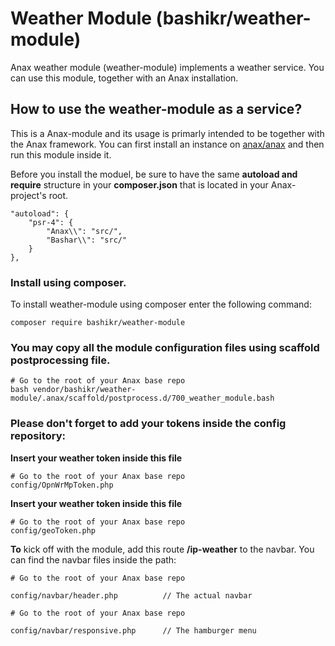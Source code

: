 Weather Module (bashikr/weather-module)
==================================

Anax weather module (weather-module) implements a weather service. You can use this module, together with an Anax installation.

How to use the weather-module as a service?
-------------------------------------------
This is a Anax-module and its usage is primarly intended to be together with the Anax framework. You can first install an instance on [anax/anax](https://github.com/canax/anax) and then run this module inside it.

Before you install the moduel, be sure to have the same **autoload and require** structure in your **composer.json** that is located in your Anax-project's root.
```
"autoload": {
    "psr-4": {
        "Anax\\": "src/",
        "Bashar\\": "src/"
    }
},
```

### Install using composer.

To install weather-module using composer enter the following command:

```
composer require bashikr/weather-module
```
### You may copy all the module configuration files using scaffold postprocessing file.

```
# Go to the root of your Anax base repo
bash vendor/bashikr/weather-module/.anax/scaffold/postprocess.d/700_weather_module.bash

```

### Please don't forget to add your tokens inside the config repository:

**Insert your weather token inside this file**

```
# Go to the root of your Anax base repo
config/OpnWrMpToken.php
```

**Insert your weather token inside this file**

```
# Go to the root of your Anax base repo
config/geoToken.php
```


**To** kick off with the module, add this route **/ip-weather** to the navbar. You can find the navbar files inside the path:

```
# Go to the root of your Anax base repo

config/navbar/header.php          // The actual navbar
```

```
# Go to the root of your Anax base repo

config/navbar/responsive.php      // The hamburger menu
```
